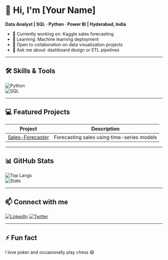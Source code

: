 # 👋 Hi, I'm [Your Name]  
**Data Analyst | SQL · Python · Power BI | Hyderabad, India**

- 🔭 Currently working on: Kaggle sales forecasting
- 🌱 Learning: Machine learning deployment
- 👯 Open to collaboration on data visualization projects
- 🤔 Ask me about: dashboard design or ETL pipelines

---

## 🛠️ Skills & Tools  
![Python](https://img.shields.io/badge/Python-3776AB?logo=python&logoColor=white)  
![SQL](https://img.shields.io/badge/SQL-4479A1?logo=postgresql)

---

## 💻 Featured Projects  
| Project | Description |
|--------|-------------|
| [Sales-Forecaster](link) | Forecasting sales using time-series models |

---

## 📊 GitHub Stats  
![Top Langs](https://github-readme-stats.vercel.app/api/top-langs?username=YOUR_USERNAME)  
![Stats](https://github-readme-stats.vercel.app/api?username=YOUR_USERNAME)

---

## 📫 Connect with me  
[![LinkedIn](link)](your-linkedin) [![Twitter](link)](your-twitter)

---

## ⚡ Fun fact  
I love poker and occasionally play chess 😄
